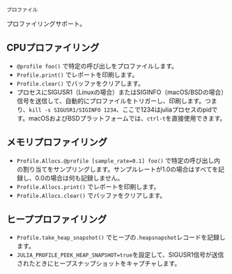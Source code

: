 ```
プロファイル
```

プロファイリングサポート。

## CPUプロファイリング

  * `@profile foo()` で特定の呼び出しをプロファイルします。
  * `Profile.print()` でレポートを印刷します。
  * `Profile.clear()` でバッファをクリアします。
  * プロセスにSIGUSR1（Linuxの場合）またはSIGINFO（macOS/BSDの場合）信号を送信して、自動的にプロファイルをトリガーし、印刷します。つまり、`kill -s SIGUSR1/SIGINFO 1234`、ここで1234はjuliaプロセスのpidです。macOSおよびBSDプラットフォームでは、`ctrl-t`を直接使用できます。

## メモリプロファイリング

  * `Profile.Allocs.@profile [sample_rate=0.1] foo()` で特定の呼び出し内の割り当てをサンプリングします。サンプルレートが1.0の場合はすべてを記録し、0.0の場合は何も記録しません。
  * `Profile.Allocs.print()` でレポートを印刷します。
  * `Profile.Allocs.clear()` でバッファをクリアします。

## ヒーププロファイリング

  * `Profile.take_heap_snapshot()` でヒープの`.heapsnapshot`レコードを記録します。
  * `JULIA_PROFILE_PEEK_HEAP_SNAPSHOT=true`を設定して、SIGUSR1信号が送信されたときにヒープスナップショットをキャプチャします。
